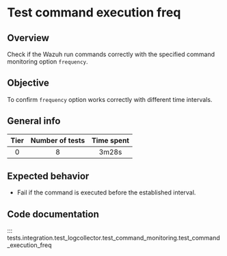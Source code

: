 # Test command execution freq

## Overview 

Check if the Wazuh run commands correctly with the specified command monitoring option `frequency`.

## Objective

To confirm `frequency` option works correctly with different time intervals.

## General info

|Tier | Number of tests | Time spent |
|:--:|:--:|:--:|
| 0 | 8 | 3m28s |

## Expected behavior

- Fail if the command is executed before the established interval.

## Code documentation

::: tests.integration.test_logcollector.test_command_monitoring.test_command_execution_freq
